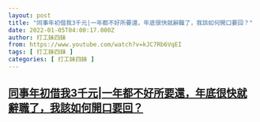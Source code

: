 ```yaml
---
layout: post
title: "同事年初借我3千元|一年都不好所要還，年底很快就辭職了，我該如何開口要回？"
date: 2022-01-05T04:00:17.000Z
author: 打工妹四妹
from: https://www.youtube.com/watch?v=kJC7Rb6VqEI
tags: [ 打工妹四妹 ]
categories: [ 打工妹四妹 ]
---
```

<!--1641355217000-->
[同事年初借我3千元|一年都不好所要還，年底很快就辭職了，我該如何開口要回？](https://www.youtube.com/watch?v=kJC7Rb6VqEI)
------

<div>

</div>
